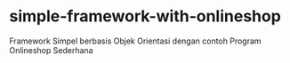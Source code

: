 # simple-framework-with-onlineshop
Framework Simpel berbasis Objek Orientasi dengan contoh Program Onlineshop Sederhana

